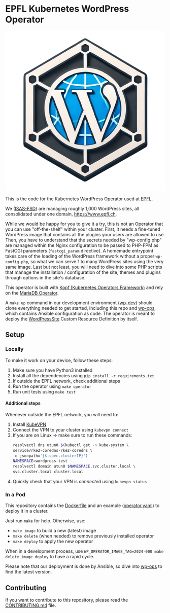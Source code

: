 # EPFL Kubernetes WordPress Operator

![EKWO Logo](https://github.com/epfl-si/wp-operator/blob/main/images/WPO-no-bg.png?raw=true)

This is the code for the Kubernetes WordPress Operator used at [EPFL].

We ([ISAS-FSD]) are managing roughly 1,000 WordPress sites, all consolidated
under one domain, <https://www.epfl.ch>.

While we would be happy for you to give it a try, this is not an Operator that
you can use "off-the-shelf" within your cluster. First, it needs a fine-tuned
WordPress image that contains all the plugins your users are allowed to use.
Then, you have to understand that the secrets needed by "wp-config.php" are
managed within the Nginx configuration to be passed to PHP-FPM as FastCGI
parameters (`fastcgi_param` directive). A homemade entrypoint takes care of the
loading of the WordPress framework without a proper `wp-config.php`, so what
we can serve 1 to many WordPress sites using the very same image. Last but not
least, you will need to dive into some PHP scripts that manage the installation
/ configuration of the site, themes and plugins through options in the site's
database.

This operator is built with [Kopf (Kubernetes Operators Framework)] and rely on
the [MariaDB Operator].

A `make up` command in our development environment ([wp-dev]) should clone
everything needed to get started, including this repo and [wp-ops], which
contains Ansible configuration as code. The operator is meant to deploy the
[WordPressSite](./WordPressSite-crd.yaml) Custom Resource Definition by itself.


## Setup

### Locally

To make it work on your device, follow these steps:

1. Make sure you have Python3 installed
1. Install all the dependencies using `pip install -r requirements.txt`
1. If outside the EPFL network, check additional steps
1. Run the operator using `make operator`
1. Run unit tests using `make test`

#### Additional steps

Whenever outside the EPFL network, you will need to:

1. Install [KubeVPN]
1. Connect the VPN to your cluster using `kubevpn connect`
1. If you are on Linux → make sure to run these commands:
    ```bash
    resolvectl dns utun0 $(kubectl get -n kube-system \
    service/rke2-coredns-rke2-coredns \
    -o jsonpath='{$.spec.clusterIP}')
    NAMESPACE=wordpress-test
    resolvectl domain utun0 $NAMESPACE.svc.cluster.local \
    svc.cluster.local cluster.local
    ```
1. Quickly check that your VPN is _connected_ using `kubevpn status`

### In a Pod

This repository contains the [Dockerfile](./Dockerfile) and an example
([operator.yaml](./operator.yaml)) to deploy it in a cluster.

Just run  `make` for help. Otherwise, use:
  - `make image` to build a new (latest) image
  - `make delete` (when needed) to remove previously installed operator
  - `make deploy` to apply the new operator

When in a development process, use `WP_OPERATOR_IMAGE_TAG=2024-000 make delete
image deploy` to have a rapid cycle.

Please note that our deployment is done by Ansible, so dive into [wp-ops] to
find the latest version.


## Contributing

If you want to contribute to this repository, please read the [CONTRIBUTING.md](CONTRIBUTING.md) file.

[EPFL]: https://www.epfl.ch
[ISAS-FSD]: https://go.epfl.ch/isas-fsd
[Kopf (Kubernetes Operators Framework)]: https://kopf.readthedocs.io
[MariaDB Operator]: https://github.com/mariadb-operator/mariadb-operator
[wp-dev]: https://github.com/epfl-si/wp-dev
[wp-ops]: https://github.com/epfl-si/wp-ops
[KubeVPN]: https://www.kubevpn.cn/
